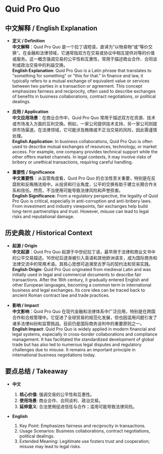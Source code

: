 # Quid Pro Quo

## 中文解释 / English Explanation

* **定义 / Definition**  
  **中文解释**：Quid Pro Quo 是一个拉丁语短语，直译为“以物易物”或“等价交换”。在金融和法律领域，它通常指双方在交易或协议中相互提供对等的价值或服务。这一概念强调交易的公平性和互惠性，常用于描述商业合作、合同谈判或政治交易中的利益交换。  
  **English Explanation**: Quid Pro Quo is a Latin phrase that translates to "something for something" or "this for that." In finance and law, it typically refers to a mutual exchange of equivalent value or services between two parties in a transaction or agreement. This concept emphasizes fairness and reciprocity, often used to describe exchanges of benefits in business collaborations, contract negotiations, or political dealings.

* **应用 / Application**  
  **中文应用场景**：在商业合作中，Quid Pro Quo 常用于描述双方在资源、技术或市场准入方面的互利交换。例如，一家公司提供技术支持，另一家公司则提供市场渠道。在法律领域，它可能涉及贿赂或不正当交易的风险，因此需谨慎处理。  
  **English Application**: In business collaborations, Quid Pro Quo is often used to describe mutual exchanges of resources, technology, or market access. For example, one company provides technical support while the other offers market channels. In legal contexts, it may involve risks of bribery or unethical transactions, requiring careful handling.

* **重要性 / Significance**  
  **中文重要性**：从监管角度看，Quid Pro Quo 的合法性至关重要，特别是在反腐败和反贿赂法规中。从投资和行业角度，公平的交换有助于建立长期合作关系和信任。然而，不当使用可能导致法律风险和声誉损害。  
  **English Significance**: From a regulatory perspective, the legality of Quid Pro Quo is critical, especially in anti-corruption and anti-bribery laws. From investment and industry viewpoints, fair exchanges help build long-term partnerships and trust. However, misuse can lead to legal risks and reputational damage.

## 历史典故 / Historical Context

* **起源 / Origin**  
  **中文起源**：Quid Pro Quo 起源于中世纪拉丁语，最早用于法律和商业文书中的公平交易描述。16世纪后逐渐被引入英语和其他欧洲语言，成为国际商务和法律交流中的常用术语。其核心思想可追溯至古罗马的契约法和贸易实践。  
  **English Origin**: Quid Pro Quo originated from medieval Latin and was initially used in legal and commercial documents to describe fair transactions. After the 16th century, it gradually entered English and other European languages, becoming a common term in international business and legal exchanges. Its core idea can be traced back to ancient Roman contract law and trade practices.

* **影响 / Impact**  
  **中文影响**：Quid Pro Quo 在现代金融和法律体系中广泛应用，特别是在跨国合作和合规管理中。它促进了全球贸易的规范化发展，但也因滥用问题引发了诸多法律纠纷和监管挑战。目前仍是国际商务谈判中的重要原则之一。  
  **English Impact**: Quid Pro Quo is widely applied in modern financial and legal systems, especially in cross-border collaborations and compliance management. It has facilitated the standardized development of global trade but has also led to numerous legal disputes and regulatory challenges due to misuse. It remains an important principle in international business negotiations today.

## 要点总结 / Takeaway

* **中文**  
  1. **核心价值**: 强调交易的公平性和互惠性。
  2. **使用场景**: 商业合作、合同谈判、政治交易。
  3. **延伸意义**: 合法使用促进信任与合作；滥用可能导致法律风险。

* **English**  
  1. Key Point: Emphasizes fairness and reciprocity in transactions.
  2. Usage Scenarios: Business collaborations, contract negotiations, political dealings.
  3. Extended Meaning: Legitimate use fosters trust and cooperation; misuse may lead to legal risks.